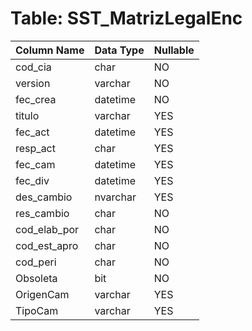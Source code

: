 # Table: SST_MatrizLegalEnc

| Column Name | Data Type | Nullable |
|-------------|-----------|----------|
| cod_cia | char | NO |
| version | varchar | NO |
| fec_crea | datetime | NO |
| titulo | varchar | YES |
| fec_act | datetime | YES |
| resp_act | char | YES |
| fec_cam | datetime | YES |
| fec_div | datetime | YES |
| des_cambio | nvarchar | YES |
| res_cambio | char | NO |
| cod_elab_por | char | NO |
| cod_est_apro | char | NO |
| cod_peri | char | NO |
| Obsoleta | bit | NO |
| OrigenCam | varchar | YES |
| TipoCam | varchar | YES |
